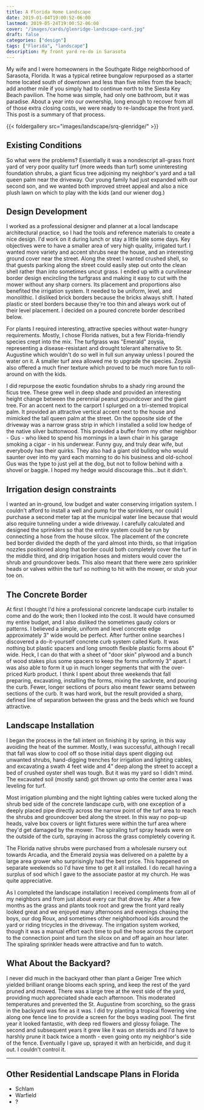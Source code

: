 ```yaml
---
title: A Florida Home Landscape
date: 2019-01-04T19:00:52-06:00
lastmod: 2019-05-24T19:00:52-06:00
cover: "/images/cards/glenridge-landscape-card.jpg"
draft: false
categories: ["design"]
tags: ["Florida", "landscape"]
description: My front yard re-do in Sarasota
---
```

My wife and I were homeowners in the Southgate Ridge neighborhood of Sarasota, Florida. It was a typical retiree bungalow repurposed as a starter home located south of downtown and less than five miles from the beach; add another mile if you simply had to continue north to the Siesta Key Beach pavilion. The home was simple, had only one bathroom, but it was paradise. About a year into our ownership, long enough to recover from all of those extra closing costs, we were ready to re-landscape the front yard. This post is a summary of that process.

{{< foldergallery src="images/landscape/srq-glenridge/" >}}

## Existing Conditions
So what were the problems? Essentially it was a nondescript all-grass front yard of very poor quality turf (more weeds than turf) some uninteresting foundation shrubs, a giant ficus tree adjoining my neighbor's yard and a tall queen palm near the driveway. Our young family had just expanded with our second son, and we wanted both improved street appeal and also a nice plush lawn on which to play with the kids (and our wiener dog.)

## Design Development
I worked as a professional designer and planner at a local landscape architectural practice, so I had the tools and reference materials to create a nice design. I'd work on it during lunch or stay a little late some days. Key objectives were to have a smaller area of very high quality, irrigated turf. I wanted more variety and accent shrubs near the house, and an interesting ground cover near the street. Along the street I wanted crushed shell, so that guests parking along the street could easily step out onto the clean shell rather than into sometimes uncut grass. I ended up with a curvilinear border design encircling the turfgrass and making it easy to cut with the mower without any sharp corners. Its placement and proportions also benefited the irrigation system. It needed to be uniform, level, and monolithic. I disliked brick borders because the bricks always shift. I hated plastic or steel borders because they're too thin and always work out of their level placement. I decided on a poured concrete border described below.

For plants I required interesting, attractive species without water-hungry requirements. Mostly, I chose Florida natives, but a few Florida-friendly species crept into the mix. The turfgrass was "Emerald" zoysia, representing a disease-resistant and drought tolerant alternative to St. Augustine which wouldn't do so well in full sun anyway unless I poured the water on it. A smaller turf area allowed me to upgrade the species. Zoysia also offered a much finer texture which proved to be much more fun to roll-around on with the kids. 

I did repurpose the exotic foundation shrubs to a shady ring around the ficus tree. These grew well in deep shade and provided an interesting height change between the perennial peanut groundcover and the giant tree. For an accent next to the carport I splurged on a tri-stemed tropical palm. It provided an attractive vertical accent next to the house and mimicked the tall queen palm at the street. On the opposite side of the driveway was a narrow grass strip in which I installed a solid low hedge of the native silver buttonwood. This provided a buffer from my other neighbor - Gus - who liked to spend his mornings in a lawn chair in his garage smoking a cigar - in his underwear. Funny guy, and truly dear wife, but everybody has their quirks. They also had a giant old bulldog who would saunter over into my yard each morning to do his business and old-school Gus was the type to just yell at the dog, but not to follow behind with a shovel or baggie. I hoped my hedge would discourage this...but it didn't.

## Irrigation design constraints
I wanted an in-ground, low budget and water conserving irrigation system. I couldn't afford to install a well and pump for the sprinklers, nor could I purchase a second meter tap at the municipal water line because that would also require tunneling under a wide driveway. I carefully calculated and designed the sprinklers so that the entire system could be run by connecting a hose from the house silcox. The placement of the concrete bed border divided the depth of the yard almost into thirds, so that irrigation nozzles positioned along that border could both completely cover the turf in the middle third, and drip irrigation hoses and misters would cover the shrub and groundcover beds. This also meant that there were zero sprinkler heads or valves within the turf so nothing to hit with the mower, or stub your toe on.

## The Concrete Border
At first I thought I'd hire a professional concrete landscape curb installer to come and do the work; then I looked into the cost. It would have consumed my entire budget, and I also disliked the sometimes gaudy colors or patterns. I believed a simple, uniform and level concrete edge approximately 3" wide would be perfect. After further online searches I discovered a do-it-yourself concrete curb system called Kurb. It was nothing but plastic spacers and long smooth flexible plastic forms about 6" wide. Heck, I can do that with a sheet of "door skin" plywood and a bunch of wood stakes plus some spacers to keep the forms uniformly 3" apart. I was also able to form it up in much longer segments that with the over-priced Kurb product. I think I spent about three weekends that fall preparing, excavating, installing the forms, mixing the sackrete, and pouring the curb. Fewer, longer sections of pours also meant fewer seams between sections of the curb. It was hard work, but the result provided a sharp, defined line of separation between the grass and the beds which we found attractive.

## Landscape Installation
I began the process in the fall intent on finishing it by spring, in this way avoiding the heat of the summer. Mostly, I was successful, although I recall that fall was slow to cool off so those initial days spent digging out unwanted shrubs, hand-digging trenches for irrigation and lighting cables, and excavating a swath 4 feet wide and 4" deep along the street to accept a bed of crushed oyster shell was tough. But it was my yard so I didn't mind. The excavated soil (mostly sand) got thrown up onto the center area I was leveling for turf.

Most irrigation plumbing and the night lighting cables were tucked along the shrub bed side of the concrete landscape curb, with one exception of a deeply placed pipe directly across the narrow point of the turf area to reach the shrubs and groundcover bed along the street. In this way no pop-up heads, valve box covers or light fixtures were within the turf area where they'd get damaged by the mower. The spiraling turf spray heads were on the outside of the curb, spraying in across the grass completely covering it.

The Florida native shrubs were purchased from a wholesale nursery out towards Arcadia, and the Emerald zoysia was delivered on a palette by a large area grower who surprisingly had the best price. This happened on separate weekends so I'd have time to get it all installed. I do recall having a surplus of sod which I gave to the associate pastor at my church. He was quite appreciative. 

As I completed the landscape installation I received compliments from all of my neighbors and from just about every car that drove by. After a few months as the grass and plants took root and grew the front yard really looked great and we enjoyed many afternoons and evenings chasing the boys, our dog Roux, and sometimes other neighborhood kids around the yard or riding tricycles in the driveway. The irrigation system worked, though it was a manual effort each time to pull the hose across the carport to the connection point and turn the silcox on and off again an hour later. The spiraling sprinkler heads were attractive and fun to watch.


## What About the Backyard?
I never did much in the backyard other than plant a Geiger Tree which yielded brilliant orange blooms each spring, and keep the rest of the yard pruned and mowed. There was a large tree at the west side of the yard, providing much appreciated shade each afternoon. This moderated temperatures and prevented the St. Augustine from scorching, so the grass in the backyard was fine as it was. I did try planting a tropical flowering vine along one fence line to provide a screen for the boys wading pool. The first year it looked fantastic, with deep red flowers and glossy foliage. The second and subsequent years it grew like it was on steroids and I'd have to harshly prune it back twice a month - even going onto my neighbor's side of the fence. Eventually I gave up, sprayed it with an herbicide, and dug it out. I couldn't control it. 

---

## Other Residential Landscape Plans in Florida
- Schlam
- Warfield
- ?




